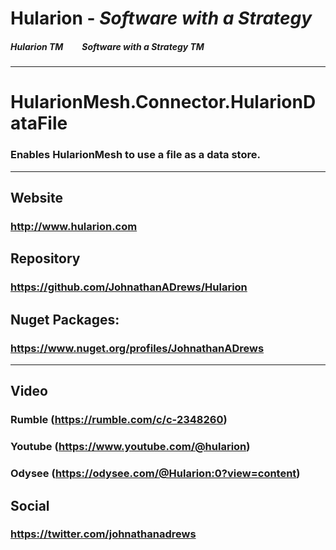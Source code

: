 
# Hularion - *Software with a Strategy*

##### Hularion TM &nbsp;&nbsp;&nbsp;&nbsp;&nbsp;&nbsp;&nbsp; Software with a Strategy TM

___

# HularionMesh.Connector.HularionDataFile
### Enables HularionMesh to use a file as a data store.

___

## Website
### http://www.hularion.com
 

## Repository
### https://github.com/JohnathanADrews/Hularion
 


## Nuget Packages:
### https://www.nuget.org/profiles/JohnathanADrews

___


## Video
### Rumble (https://rumble.com/c/c-2348260)
### Youtube (https://www.youtube.com/@hularion)
### Odysee (https://odysee.com/@Hularion:0?view=content)
 
## Social
### https://twitter.com/johnathanadrews
